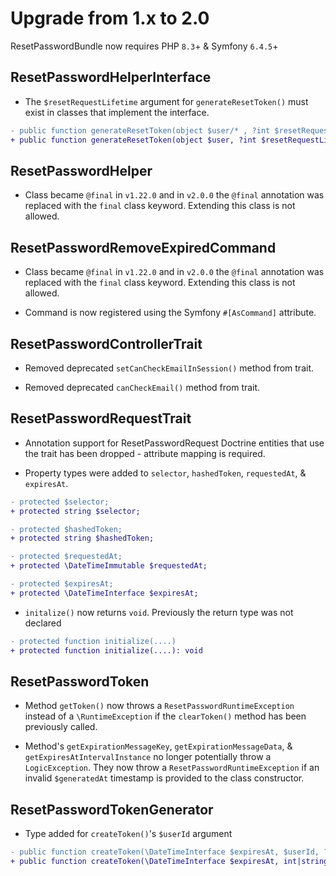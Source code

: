 # Upgrade from 1.x to 2.0

ResetPasswordBundle now requires PHP `8.3`+ & Symfony `6.4.5`+

## ResetPasswordHelperInterface

- The `$resetRequestLifetime` argument for `generateResetToken()` must exist in 
classes that implement the interface.

```diff
- public function generateResetToken(object $user/* , ?int $resetRequestLifetime = null */): ResetPasswordToken;
+ public function generateResetToken(object $user, ?int $resetRequestLifetime = null): ResetPasswordToken;
```

## ResetPasswordHelper

- Class became `@final` in `v1.22.0` and in `v2.0.0` the `@final` annotation was 
replaced with the `final` class keyword. Extending this class is not allowed.

## ResetPasswordRemoveExpiredCommand

- Class became `@final` in `v1.22.0` and in `v2.0.0` the `@final` annotation was
    replaced with the `final` class keyword. Extending this class is not allowed.

- Command is now registered using the Symfony `#[AsCommand]` attribute.

## ResetPasswordControllerTrait

- Removed deprecated `setCanCheckEmailInSession()` method from trait.

- Removed deprecated `canCheckEmail()` method from trait.

## ResetPasswordRequestTrait

- Annotation support for ResetPasswordRequest Doctrine entities that use the
trait has been dropped - attribute mapping is required.

- Property types were added to `selector`, `hashedToken`, `requestedAt`, & `expiresAt`.

```diff
- protected $selector;
+ protected string $selector;

- protected $hashedToken;
+ protected string $hashedToken;

- protected $requestedAt;
+ protected \DateTimeImmutable $requestedAt;

- protected $expiresAt;
+ protected \DateTimeInterface $expiresAt;
```

- `initalize()` now returns `void`. Previously the return type was not declared

```diff
- protected function initialize(....)
+ protected function initialize(....): void
```

## ResetPasswordToken

- Method `getToken()` now throws a `ResetPasswordRuntimeException` instead of a
`\RuntimeException` if the `clearToken()` method has been previously called. 

- Method's `getExpirationMessageKey`, `getExpirationMessageData`, & `getExpiresAtIntervalInstance`
  no longer potentially throw a `LogicException`. They now throw a `ResetPasswordRuntimeException`
  if an invalid `$generatedAt` timestamp is provided to the class constructor.

## ResetPasswordTokenGenerator

- Type added for `createToken()`'s `$userId` argument

```diff
- public function createToken(\DateTimeInterface $expiresAt, $userId, ?string $verifier = null): ResetPasswordTokenComponents
+ public function createToken(\DateTimeInterface $expiresAt, int|string $userId, ?string $verifier = null): ResetPasswordTokenComponents
```

